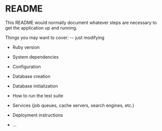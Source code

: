 # README

This README would normally document whatever steps are necessary to get the
application up and running.

Things you may want to cover:
-- just modifying

* Ruby version

* System dependencies

* Configuration

* Database creation

* Database initialization

* How to run the test suite

* Services (job queues, cache servers, search engines, etc.)

* Deployment instructions

* ...
